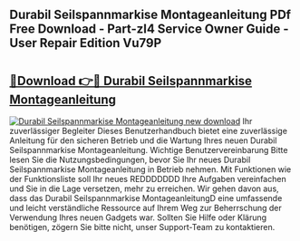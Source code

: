 ## Durabil Seilspannmarkise Montageanleitung PDf Free Download - Part-zI4 Service Owner Guide - User Repair Edition Vu79P

# <h2><a href="http://df7who8.blite.top/?on=Durabil+Seilspannmarkise+Montageanleitung">🔗Download 👉🔴 Durabil Seilspannmarkise Montageanleitung</a></h2>

[![Durabil Seilspannmarkise Montageanleitung new download](https://i.imgur.com/lujVjoI.png)](http://df7who8.blite.top/?on=Durabil+Seilspannmarkise+Montageanleitung)
Ihr zuverlässiger Begleiter Dieses Benutzerhandbuch bietet eine zuverlässige Anleitung für den sicheren Betrieb und die Wartung Ihres neuen Durabil Seilspannmarkise Montageanleitung. Wichtige Benutzervereinbarung Bitte lesen Sie die Nutzungsbedingungen, bevor Sie Ihr neues Durabil Seilspannmarkise Montageanleitung in Betrieb nehmen. Mit Funktionen wie der Funktionsliste soll Ihr neues REDDDDDDD Ihre Aufgaben vereinfachen und Sie in die Lage versetzen, mehr zu erreichen. Wir gehen davon aus, dass das Durabil Seilspannmarkise MontageanleitungD eine umfassende und leicht verständliche Ressource auf Ihrem Weg zur Beherrschung der Verwendung Ihres neuen Gadgets war. Sollten Sie Hilfe oder Klärung benötigen, zögern Sie bitte nicht, unser Support-Team zu kontaktieren.
